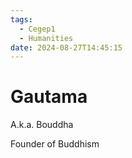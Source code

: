 ```yaml
---
tags:
  - Cegep1
  - Humanities
date: 2024-08-27T14:45:15
---
```


# Gautama

A.k.a. Bouddha

Founder of Buddhism